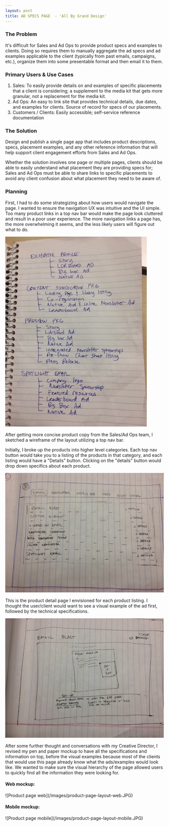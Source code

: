 ```yaml
---
layout: post
title: AD SPECS PAGE  - 'All By Grand Design'
---
```


[//]: # (Planning/Wireframes)
<h3>The Problem</h3>
It's difficult for Sales and Ad Ops to provide product specs and examples to clients. Doing so requires them to manually aggregate the ad specs and ad examples applicable to the client (typically from past emails, campaigns, etc.), organize them into some presentable format and then email it to them.

<h3>Primary Users & Use Cases</h3>

  <ol>
    <li>Sales: To easily provide details on and examples of specific placements that a client is considering; a supplement to the media kit that gets more granular, not a replacement for the media kit.</li>
    <li>Ad Ops: An easy to link site that provides technical details, due dates, and examples for clients. Source of record for specs of our placements.</li>
    <li>Customers / Clients: Easily accessible; self-service reference documentation </li>
  </ol>

<h3>The Solution</h3>

Design and publish a single page app that includes product descriptions, specs, placement examples, and any other reference information that will help support client engagement efforts from Sales and Ad Ops.

Whether the solution involves one page or multiple pages, clients should be able to easily understand what placement they are providing specs for; Sales and Ad Ops must be able to share links to specific placements to avoid any client confusion about what placement they need to be aware of.

<h3>Planning</h3>

First, I had to do some strategizing about how users would navigate the page. I wanted to ensure the navigation UX was intuitive and the UI simple. Too many product links in a top nav bar would make the page look cluttered and result in a poor user experience. The more navigation links a page has, the more overwhelming it seems, and the less likely users will figure out what to do.


![product planning](/images/ad-spec-products-2.JPG)


After getting more concise product copy from the Sales/Ad Ops team, I sketched a wireframe of the layout utilizing a top nav bar.

Initially, I broke up the products into higher level categories. Each top nav button would take you to a listing of the products in that category, and each listing would have a "Details" button. Clicking on the "details" button would drop down specifics about each  product.

![Ad Specs nav layout](/images/ad-spec-page-layout.JPG)


This is the product detail page I envisioned for each product listing. I thought the user/client would want to see a visual example of the ad first, followed by the technical specifications.

![Product details page](/images/product-details-page.JPG)


After some further thought and conversations with my Creative Director, I revised my pen and paper mockup to have all the specifications and information on top, before the visual examples because most of the clients that would use this page already know what the ads/examples would look like. We wanted to make sure the visual hierarchy of the page allowed users to quickly find all the information they were looking for.

<h4>Web mockup:</h4>
![Product page web](/images/product-page-layout-web.JPG)
<h4>Mobile mockup:</h4>
![Product page mobile](/images/product-page-layout-mobile.JPG)
